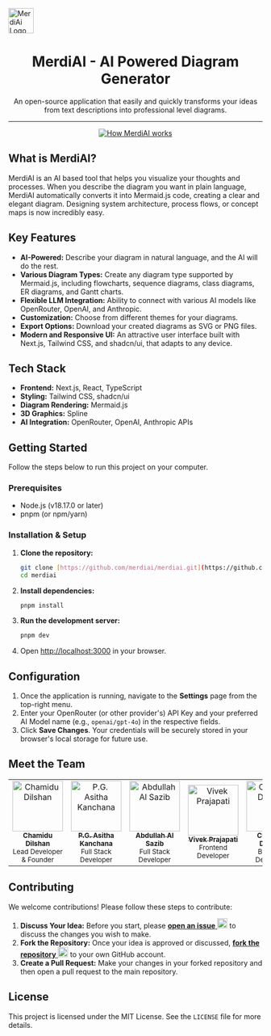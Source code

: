 <p align="left">
  <img src="https://i.ibb.co/rKMPyfqQ/Image-fx-2-removebg-preview.png" alt="MerdiAi Logo" height="50">
</p>

<h1 align="center">MerdiAI - AI Powered Diagram Generator</h1>

<p align="center">
  An open-source application that easily and quickly transforms your ideas from text descriptions into professional level diagrams.
</p>

---

<p align="center">
  <a href="https://i.ibb.co/Xfs0f2wH/Adobe-Express-grok-video-a510cbae-3ccf-4e1c-8811-5e3583f50517.gif" alt="MerdiAI Demo">
    <img src="https://i.ibb.co/Xfs0f2wH/Adobe-Express-grok-video-a510cbae-3ccf-4e1c-8811-5e3583f50517.gif" alt="How MerdiAI works">
  </a>
</p>

## What is MerdiAI?

MerdiAI is an AI based tool that helps you visualize your thoughts and processes. When you describe the diagram you want in plain language, MerdiAI automatically converts it into Mermaid.js code, creating a clear and elegant diagram. Designing system architecture, process flows, or concept maps is now incredibly easy.

## Key Features

- **AI-Powered:** Describe your diagram in natural language, and the AI will do the rest.
- **Various Diagram Types:** Create any diagram type supported by Mermaid.js, including flowcharts, sequence diagrams, class diagrams, ER diagrams, and Gantt charts.
- **Flexible LLM Integration:** Ability to connect with various AI models like OpenRouter, OpenAI, and Anthropic.
- **Customization:** Choose from different themes for your diagrams.
- **Export Options:** Download your created diagrams as SVG or PNG files.
- **Modern and Responsive UI:** An attractive user interface built with Next.js, Tailwind CSS, and shadcn/ui, that adapts to any device.

## Tech Stack

- **Frontend:** Next.js, React, TypeScript
- **Styling:** Tailwind CSS, shadcn/ui
- **Diagram Rendering:** Mermaid.js
- **3D Graphics:** Spline
- **AI Integration:** OpenRouter, OpenAI, Anthropic APIs

## Getting Started

Follow the steps below to run this project on your computer.

### Prerequisites

- Node.js (v18.17.0 or later)
- pnpm (or npm/yarn)

### Installation & Setup

1.  **Clone the repository:**
    ```bash
    git clone [https://github.com/merdiai/merdiai.git](https://github.com/merdiai/merdiai.git)
    cd merdiai
    ```

2.  **Install dependencies:**
    ```bash
    pnpm install
    ```

3.  **Run the development server:**
    ```bash
    pnpm dev
    ```

4.  Open [http://localhost:3000](http://localhost:3000) in your browser.

## Configuration

1.  Once the application is running, navigate to the **Settings** page from the top-right menu.
2.  Enter your OpenRouter (or other provider's) API Key and your preferred AI Model name (e.g., `openai/gpt-4o`) in the respective fields.
3.  Click **Save Changes**. Your credentials will be securely stored in your browser's local storage for future use.

## Meet the Team

<table>
  <tr>
    <td align="center">
      <a href="https://github.com/Chamidu0423">
        <img src="https://github.com/Chamidu0423.png" width="100px;" alt="Chamidu Dilshan"/>
        <br />
        <sub><b>Chamidu Dilshan</b></sub>
      </a>
      <br />
      <sub>Lead Developer & Founder</sub>
    </td>
    <td align="center">
      <a href="https://github.com/AsithaKanchana1">
        <img src="https://github.com/AsithaKanchana1.png" width="100px;" alt="P.G. Asitha Kanchana"/>
        <br />
        <sub><b>P.G. Asitha Kanchana</b></sub>
      </a>
      <br />
      <sub>Full Stack Developer</sub>
    </td>
    <td align="center">
      <a href="https://github.com/abdullahalsazib">
        <img src="https://github.com/abdullahalsazib.png" width="100px;" alt="Abdullah Al Sazib"/>
        <br />
        <sub><b>Abdullah Al Sazib</b></sub>
      </a>
      <br />
      <sub>Full Stack Developer</sub>
    </td>
    <td align="center">
      <a href="https://github.com/vivekprajapati-exe">
        <img src="https://github.com/vivekprajapati-exe.png" width="100px;" alt="Vivek Prajapati"/>
        <br />
        <sub><b>Vivek Prajapati</b></sub>
      </a>
      <br />
      <sub>Frontend Developer</sub>
    </td>
     <td align="center">
      <a href="https://github.com/Chanukaa2002">
        <img src="https://github.com/Chanukaa2002.png" width="100px;" alt="Chanuka Dilshan"/>
        <br />
        <sub><b>Chanuka Dilshan</b></sub>
      </a>
      <br />
      <sub>Backend Developer</sub>
    </td>
     <td align="center">
      <a href="https://github.com/NimeshKolambage">
        <img src="https://github.com/NimeshKolambage.png" width="100px;" alt="Nimesh Kolambage"/>
        <br />
        <sub><b>Nimesh Kolambage</b></sub>
      </a>
      <br />
      <sub>Frontend Developer</sub>
    </td>
     <td align="center">
      <a href="https://github.com/nour-eldein10">
        <img src="https://github.com/nour-eldein10.png" width="100px;" alt="nour-eldein10"/>
        <br />
        <sub><b>nour-eldein10</b></sub>
      </a>
    </td>
  </tr>
</table>

## Contributing

We welcome contributions! Please follow these steps to contribute:

1.  **Discuss Your Idea:** Before you start, please [**open an issue** <img src="https://i.ibb.co/DHmn95bH/unnamed-removebg-preview-2.png" height="20px">](https://github.com/merdiai/merdiai/issues/new/choose) to discuss the changes you wish to make.
2.  **Fork the Repository:** Once your idea is approved or discussed, [**fork the repository** <img src="https://i.ibb.co/PvFNwPLg/unnamed-removebg-preview.png" height="20px">](https://github.com/merdiai/merdiai/fork) to your own GitHub account.
3.  **Create a Pull Request:** Make your changes in your forked repository and then open a pull request to the main repository.

## License

This project is licensed under the MIT License. See the `LICENSE` file for more details.
